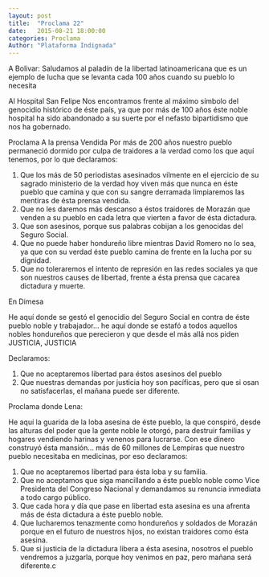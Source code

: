 ```yaml
---
layout: post
title:  "Proclama 22"
date:   2015-08-21 18:00:00
categories: Proclama
Author: "Plataforma Indignada"
---
```



A Bolivar: 
Saludamos al paladín de la libertad latinoamericana que es un ejemplo de lucha que se levanta cada 100 años cuando su pueblo lo necesita
 
Al Hospital San Felipe
Nos encontramos frente al máximo símbolo del genocidio histórico de éste país, ya que por más de 100 años éste noble hospital ha sido abandonado a su suerte por el nefasto bipartidismo que nos ha gobernado.
 
Proclama A la prensa Vendida
Por más de 200 años nuestro pueblo permaneció dormido por culpa de traidores a la verdad como los que aquí tenemos, por lo que declaramos:
1. Que los más de 50 periodistas asesinados vilmente en el ejercicio de su sagrado ministerio de la verdad hoy viven más que nunca en éste pueblo que camina y que con su sangre derramada limpiaremos las mentiras de ésta prensa vendida.
2. Que no les daremos más descanso a éstos traidores de Morazán que venden a su pueblo en cada letra que vierten a favor de ésta dictadura.
3. Que son asesinos, porque sus palabras cobijan a los genocidas del Seguro Social.
4. Que no puede haber hondureño libre mientras David Romero no lo sea, ya que con su verdad éste pueblo camina de frente en la lucha por su dignidad.
5. Que no toleraremos el intento de represión en las redes sociales ya que son nuestros causes de libertad, frente a ésta prensa que cacarea dictadura y muerte.
 
En Dimesa
 
He aquí donde se gestó el genocidio del Seguro Social en contra de éste pueblo noble y trabajador… he aquí donde se estafó a todos aquellos nobles hondureños que perecieron y que desde el más allá nos piden JUSTICIA, JUSTICIA

Declaramos:
1. Que no aceptaremos libertad para éstos asesinos del pueblo
2. Que nuestras demandas por justicia hoy son pacíficas, pero que si osan no satisfacerlas, el mañana puede ser diferente.
 
 
Proclama donde Lena:


He aquí la guarida de la loba asesina de éste pueblo, la que conspiró, desde las alturas del poder que la gente noble le otorgó, para destruir familias y hogares vendiendo harinas y venenos para lucrarse. Con ese dinero construyó ésta mansión… más de 60 millones de Lempiras que nuestro pueblo necesitaba en medicinas, por eso declaramos:
 
1. Que no aceptaremos libertad para ésta loba y su familia.
2. Que no aceptamos que siga mancillando a éste pueblo noble como Vice Presidenta del Congreso Nacional y demandamos su renuncia inmediata a todo cargo público.
3. Que cada hora y día que pase en libertad esta asesina es una afrenta más de ésta dictadura a éste pueblo noble.
4. Que lucharemos tenazmente como hondureños y soldados de Morazán porque en el futuro de nuestros hijos, no existan traidores como ésta asesina.
5. Que si justicia de la dictadura libera a ésta asesina, nosotros el pueblo vendremos a juzgarla, porque hoy venimos en paz, pero mañana será diferente.c